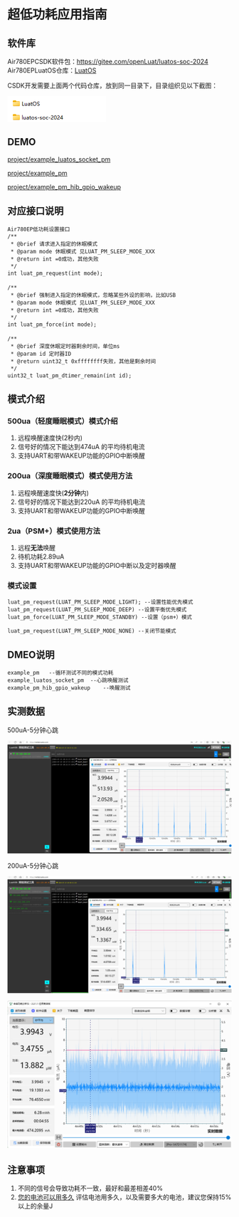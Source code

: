 # 超低功耗应用指南

## 软件库

Air780EPCSDK软件包：https://gitee.com/openLuat/luatos-soc-2024
Air780EPLuatOS仓库：[LuatOS](https://gitee.com/openLuat/LuatOS)

CSDK开发需要上面两个代码仓库，放到同一目录下，目录组织见以下截图：

![](image/20240403144851263_image.png)

## DEMO

[project/example_luatos_socket_pm](https://gitee.com/openLuat/luatos-soc-2024/tree/master/project/example_luatos_socket_pm)

[project/example_pm](https://gitee.com/openLuat/luatos-soc-2024/tree/master/project/example_pm)

[project/example_pm_hib_gpio_wakeup](https://gitee.com/openLuat/luatos-soc-2024/tree/master/project/example_pm_hib_gpio_wakeup)

## 对应接口说明

```
Air780EP低功耗设置接口
/**
 * @brief 请求进入指定的休眠模式
 * @param mode 休眠模式 见LUAT_PM_SLEEP_MODE_XXX
 * @return int =0成功，其他失败
 */
int luat_pm_request(int mode);

/**
 * @brief 强制进入指定的休眠模式，忽略某些外设的影响，比如USB
 * @param mode 休眠模式 见LUAT_PM_SLEEP_MODE_XXX
 * @return int =0成功，其他失败
 */
int luat_pm_force(int mode);

/**
 * @brief 深度休眠定时器剩余时间，单位ms
 * @param id 定时器ID
 * @return uint32_t 0xffffffff失败，其他是剩余时间
 */
uint32_t luat_pm_dtimer_remain(int id);
```

## 模式介绍

### 500ua（轻度睡眠模式）模式介绍
1. 远程唤醒速度快(2秒内)
2. 信号好的情况下能达到474uA 的平均待机电流
3. 支持UART和带WAKEUP功能的GPIO中断唤醒
### 200ua（深度睡眠模式）模式使用方法

1. 远程唤醒速度快(**2分钟**内)
2. 信号好的情况下能达到220uA 的平均待机电流
3. 支持UART和带WAKEUP功能的GPIO中断唤醒 

### 2ua（PSM+）模式使用方法

1. 远程**无法**唤醒
2. 待机功耗2.89uA
3. 支持UART和带WAKEUP功能的GPIO中断以及定时器唤醒

### 模式设置
```
luat_pm_request(LUAT_PM_SLEEP_MODE_LIGHT); --设置性能优先模式
luat_pm_request(LUAT_PM_SLEEP_MODE_DEEP) --设置平衡优先模式
luat_pm_force(LUAT_PM_SLEEP_MODE_STANDBY) --设置（psm+）模式
```

```
luat_pm_request(LUAT_PM_SLEEP_MODE_NONE) --关闭节能模式
```

## DMEO说明

```
example_pm   --循环测试不同的模式功耗
example_luatos_socket_pm  --心跳唤醒测试
example_pm_hib_gpio_wakeup    --唤醒测试
```

## 实测数据

500uA-5分钟心跳

![](image/500uA-5分钟心跳.png)

200uA-5分钟心跳

![](image/200uA-5分钟心跳.png)

![](image/2uA.png)

## 注意事项

1. 不同的信号会导致功耗不一致，最好和最差相差40%
2. [您的电池可以用多久](https://wiki.luatos.com/_static/tools/psmplus/index.html "您的电池可以用多久") 评估电池用多久，以及需要多大的电池，建议您保持15% 以上的余量J

